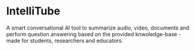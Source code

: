 # IntelliTube
A smart conversational AI tool to summarize audio, video, documents and perform question answering based on the provided knwoledge-base - made for students, researchers and educators.
